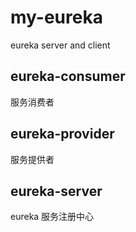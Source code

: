 # my-eureka
eureka server and client

## eureka-consumer
服务消费者

## eureka-provider
服务提供者

## eureka-server
eureka 服务注册中心
